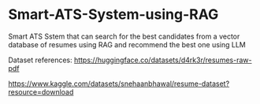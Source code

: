 # Smart-ATS-System-using-RAG
Smart ATS Sstem that can search for the best candidates from a vector database of resumes using RAG and recommend the best one using LLM

Dataset references:
https://huggingface.co/datasets/d4rk3r/resumes-raw-pdf

https://www.kaggle.com/datasets/snehaanbhawal/resume-dataset?resource=download
